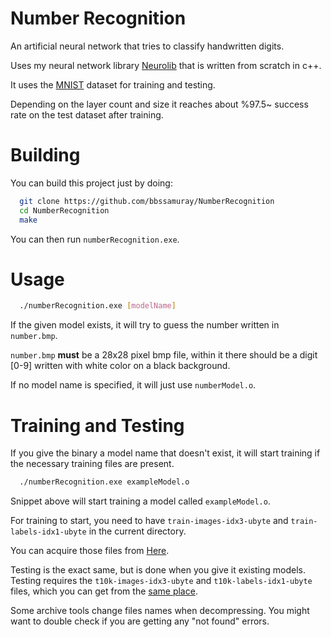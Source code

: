 # Number Recognition
An artificial neural network that tries to classify handwritten digits.

Uses my neural network library [Neurolib](https://github.com/bbssamuray/Neurolib) that is written from scratch in c++.

It uses the [MNIST](http://yann.lecun.com/exdb/mnist/) dataset for training and testing.

Depending on the layer count and size it reaches about %97.5~ success rate on the test dataset after training.


# Building

You can build this project just by doing:
```sh
  git clone https://github.com/bbssamuray/NumberRecognition
  cd NumberRecognition
  make
```
You can then run ``numberRecognition.exe``.

# Usage

```sh
  ./numberRecognition.exe [modelName]
```
If the given model exists, it will try to guess the number written in ``number.bmp``.

``number.bmp`` **must** be a 28x28 pixel bmp file, within it there should be a digit [0-9] written with white color on a black background.


If no model name is specified, it will just use ``numberModel.o``.

# Training and Testing

If you give the binary a model name that doesn't exist, it will start training if the necessary training files are present.

```sh
  ./numberRecognition.exe exampleModel.o
```
Snippet above will start training a model called ``exampleModel.o``.

For training to start, you need to have ``train-images-idx3-ubyte`` and ``train-labels-idx1-ubyte`` in the current directory.

You can acquire those files from [Here](http://yann.lecun.com/exdb/mnist/).

Testing is the exact same, but is done when you give it existing models. Testing requires the ``t10k-images-idx3-ubyte`` and ``t10k-labels-idx1-ubyte`` files, which you can get from the [same place](http://yann.lecun.com/exdb/mnist/).

Some archive tools change files names when decompressing. You might want to double check if you are getting any "not found" errors.
